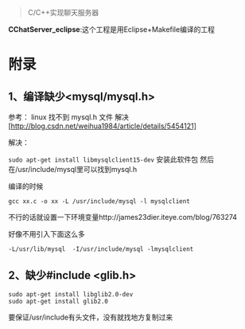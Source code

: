 > C/C++实现聊天服务器

**CChatServer_eclipse**:这个工程是用Eclipse+Makefile编译的工程



# 附录

## 1、编译缺少<mysql/mysql.h>

参考： linux 找不到 mysql.h 文件 解决[http://blog.csdn.net/weihua1984/article/details/5454121]

解决：

`sudo apt-get install libmysqlclient15-dev` 安装此软件包
然后在/usr/include/mysql里可以找到mysql.h              

编译的时候 

```
gcc xx.c -o xx -L /usr/include/mysql -l mysqlclient
```

不行的话就设置一下环境变量http://james23dier.iteye.com/blog/763274

好像不用引入下面这么多

```
-L/usr/lib/mysql  -I/usr/include/mysql -lmysqlclient
```





## 2、缺少#include <glib.h>

```
sudo apt-get install libglib2.0-dev
sudo apt-get install glib2.0
```

要保证/usr/include有头文件，没有就找地方复制过来









